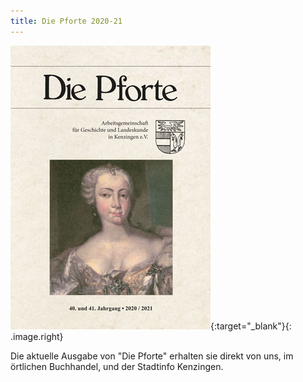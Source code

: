 ```yaml
---
title: Die Pforte 2020-21
---
```


[!["Die Pforte"](assets/images/pforte-2020-2021.jpg)](http://dl.ub.uni-freiburg.de/diglit/pforte){:target="_blank"}{: .image.right}

Die aktuelle Ausgabe von "Die Pforte" erhalten sie direkt von uns, im &ouml;rtlichen Buchhandel, und der Stadtinfo Kenzingen.
